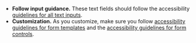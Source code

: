 - **Follow input guidance.** These text fields should follow the accessibility <a href="{{ site.baseurl }}/components/text-input/">guidelines for all text inputs</a>.
- **Customization.** As you customize, make sure you follow <a href="{{ site.baseurl }}/templates/form-templates/">accessibility guidelines for form templates</a> and the <a href="{{ site.baseurl }}/components/form/">accessibility guidelines for form controls</a>.